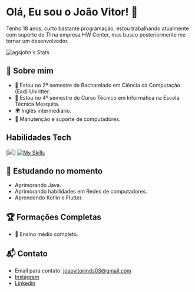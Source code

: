 # Olá, Eu sou o João Vitor! 👋

Tenho 18 anos, curto bastante programação, estou trabalhando atualmente com suporte de TI na empresa HW Center, mas busco posteriormente me tornar um desenvolvedor.

![agsjohn's Stats](https://github-readme-stats-agsjohns-projects.vercel.app/api?username=agsjohn&theme=github_dark_dimmed&show_icons=true&hide_border=true&count_private=true)

## 🚀 Sobre mim

- 🔭 Estou no 2º semestre de Bacharelado em Ciência da Computação (Ead) Uniritter.
- 📝 Estou no 4º semestre de Curso Técnico em Informática na Escola Técnica Mesquita.
- 🌍 Inglês intermediário.
- 🔧 Manutenção e suporte de computadores. 

## Habilidades Tech
[![](https://github-readme-stats-agsjohns-projects.vercel.app/api/top-langs/?username=anuraghazra&layout=compact)]
[![My Skills](https://skillicons.dev/icons?i=java,c,mysql,html,css,javascript)](https://skillicons.dev)

## 🌱 Estudando no momento

  - Aprimorando Java.
  - Aprimorando habilidades em Redes de computadores.
  - Aprendendo Kotlin e Flutter.

 ## 🏆 Formações Completas

- 🌟 Ensino médio completo.


## 📬 Contato

- Email para contato: joaovitormds03@gmail.com
- [Instagram](https://www.instagram.com/agsjohn/)
- [Linkedin](https://www.linkedin.com/in/joaovitormds/)

<!--

Here are some ideas to get you started:

- 🔭 I’m currently working on ...
- 🌱 I’m currently learning ...
- 👯 I’m looking to collaborate on ...
- 🤔 I’m looking for help with ...
- 💬 Ask me about ...
- 📫 How to reach me: ...
- 😄 Pronouns: ...
- ⚡ Fun fact: ...
-->
